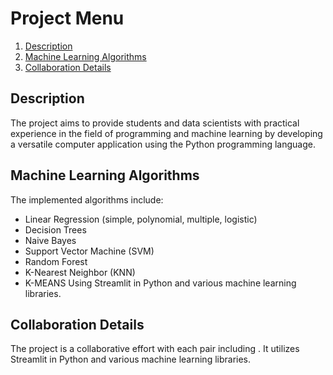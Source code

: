 # Project Menu

1. [Description](#description)
2. [Machine Learning Algorithms](#machine-learning-algorithms)
3. [Collaboration Details](#collaboration-details)

## Description

The project aims to provide students and data scientists with practical experience in the field of programming and machine learning by developing a versatile computer application using the Python programming language.
## Machine Learning Algorithms

The implemented algorithms include:
- Linear Regression (simple, polynomial, multiple, logistic)
- Decision Trees
- Naive Bayes
- Support Vector Machine (SVM)
- Random Forest
- K-Nearest Neighbor (KNN)
- K-MEANS
  Using Streamlit in Python and various machine learning libraries.
## Collaboration Details

The project is a collaborative effort with each pair including . It utilizes Streamlit in Python and various machine learning libraries.




